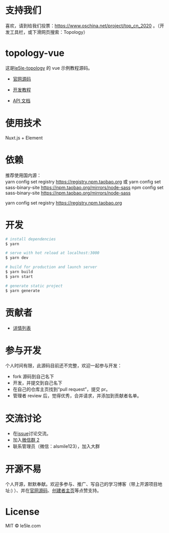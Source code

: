 # 支持我们  
喜欢，请到给我们投票：https://www.oschina.net/project/top_cn_2020 。（开发工具栏，或下滑网页搜索：Topology）

# topology-vue

这是[le5le-topology](http://topology.le5le.com) 的 vue 示例教程源码。

- [官网源码](https://github.com/le5le-com/topology)

- [开发教程](https://juejin.im/post/5dd73e85518825731c34b2ca)
- [API 文档](https://www.yuque.com/alsmile/topology)

# 使用技术

Nuxt.js + Element

# 依赖

推荐使用国内源：  
yarn config set registry https://registry.npm.taobao.org
或
yarn config set sass-binary-site https://npm.taobao.org/mirrors/node-sass
npm config set sass-binary-site https://npm.taobao.org/mirrors/node-sass

yarn config set registry https://registry.npm.taobao.org

# 开发

```bash
# install dependencies
$ yarn

# serve with hot reload at localhost:3000
$ yarn dev

# build for production and launch server
$ yarn build
$ yarn start

# generate static project
$ yarn generate
```

# 贡献者

- [详情列表](https://github.com/le5le-com/topology-vue/graphs/contributors)

# 参与开发

个人时间有限，此源码目前还不完整，欢迎一起参与开发：

- fork 源码到自己名下
- 开发，并提交到自己名下
- 在自己的仓库主页找到“pull request”，提交 pr。
- 管理者 review 后，觉得优秀，合并请求，并添加到贡献者名单。

# 交流讨论

- 在[issue](https://github.com/le5le-com/topology-vue/issues)讨论交流。
- 加入[微信群 2](http://topology.le5le.com/assets/img/topology_wechat2.jpg)
- 联系管理员（微信：alsmile123），加入大群

# 开源不易

个人开源，默默奉献。欢迎多参与、推广、写自己的学习博客（带上开源项目地址:) ）、并在[官网源码](https://github.com/le5le-com/topology)、[创建者主页](https://juejin.im/user/58b1336c570c3500696559f8)等点赞支持。

# License

MIT © le5le.com
